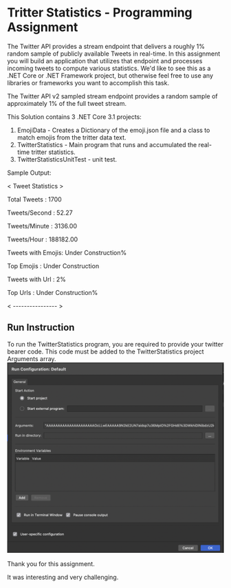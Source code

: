 # Tritter Statistics - Programming Assignment

The Twitter API provides a stream endpoint that delivers a roughly 1% random sample of publicly available Tweets in real-time. In this assignment you will build an application that utilizes that endpoint and processes incoming tweets to compute various statistics. We'd like to see this as a .NET Core or .NET Framework project, but otherwise feel free to use any libraries or frameworks you want to accomplish this task.

The Twitter API v2 sampled stream endpoint provides a random sample of approximately 1% of the full tweet stream.

This Solution contains 3 .NET Core 3.1 projects:
1) EmojiData - Creates a Dictionary of the emoji.json file and a class to match emojis from the tritter data text.
2) TwitterStatistics - Main program that runs and accumulated the real-time tritter statistics.
3) TwitterStatisticsUnitTest - unit test.

Sample Output:

 < Tweet Statistics > 
 
Total Tweets      : 1700

Tweets/Second     : 52.27

Tweets/Minute     : 3136.00

Tweets/Hour       : 188182.00

Tweets with Emojis: Under Construction%

Top Emojis        : Under Construction

Tweets with Url   : 2%

Top Urls          : Under Construction%

 < ---------------- >
 

## Run Instruction

To run the TwitterStatistics program, you are required to provide your twitter bearer code.
This code must be added to the TwitterStatistics project Arguments array.
![alt text](https://github.com/BigMike0077/TwitterStatistics/blob/master/RunInstructions_Bearer.png?raw=true)




Thank you for this assignment.

It was interesting and very challenging.
